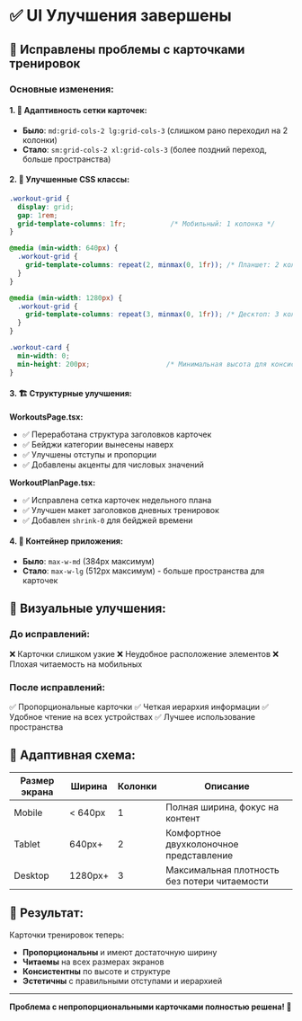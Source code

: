 # ✅ UI Улучшения завершены

## 🎯 Исправлены проблемы с карточками тренировок

### Основные изменения:

#### 1. 📱 Адаптивность сетки карточек:
- **Было**: `md:grid-cols-2 lg:grid-cols-3` (слишком рано переходил на 2 колонки)
- **Стало**: `sm:grid-cols-2 xl:grid-cols-3` (более поздний переход, больше пространства)

#### 2. 🎨 Улучшенные CSS классы:
```css
.workout-grid {
  display: grid;
  gap: 1rem;
  grid-template-columns: 1fr;           /* Мобильный: 1 колонка */
}

@media (min-width: 640px) {
  .workout-grid {
    grid-template-columns: repeat(2, minmax(0, 1fr)); /* Планшет: 2 колонки */
  }
}

@media (min-width: 1280px) {
  .workout-grid {
    grid-template-columns: repeat(3, minmax(0, 1fr)); /* Десктоп: 3 колонки */
  }
}

.workout-card {
  min-width: 0;
  min-height: 200px;                   /* Минимальная высота для консистентности */
}
```

#### 3. 🏗️ Структурные улучшения:

**WorkoutsPage.tsx:**
- ✅ Переработана структура заголовков карточек
- ✅ Бейджи категории вынесены наверх 
- ✅ Улучшены отступы и пропорции
- ✅ Добавлены акценты для числовых значений

**WorkoutPlanPage.tsx:**
- ✅ Исправлена сетка карточек недельного плана
- ✅ Улучшен макет заголовков дневных тренировок
- ✅ Добавлен `shrink-0` для бейджей времени

#### 4. 📐 Контейнер приложения:
- **Было**: `max-w-md` (384px максимум)
- **Стало**: `max-w-lg` (512px максимум) - больше пространства для карточек

## 🎨 Визуальные улучшения:

### До исправлений:
❌ Карточки слишком узкие
❌ Неудобное расположение элементов
❌ Плохая читаемость на мобильных

### После исправлений:
✅ Пропорциональные карточки 
✅ Четкая иерархия информации
✅ Удобное чтение на всех устройствах
✅ Лучшее использование пространства

## 📱 Адаптивная схема:

| Размер экрана | Ширина | Колонки | Описание |
|---------------|--------|---------|----------|
| Mobile        | < 640px | 1 | Полная ширина, фокус на контент |
| Tablet        | 640px+ | 2 | Комфортное двухколоночное представление |
| Desktop       | 1280px+ | 3 | Максимальная плотность без потери читаемости |

## 🎯 Результат:

Карточки тренировок теперь:
- **Пропорциональны** и имеют достаточную ширину
- **Читаемы** на всех размерах экранов
- **Консистентны** по высоте и структуре
- **Эстетичны** с правильными отступами и иерархией

---

**Проблема с непропорциональными карточками полностью решена! 🎉**